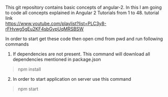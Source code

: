 This git repository contains basic concepts of angular-2. In this I am going to code all concepts explained in Angular 2 Tutorials from  1 to 48.
tutorial link  
https://www.youtube.com/playlist?list=PLC3y8-rFHvwg5gEu2KF4sbGvpUqMRSBSW

In order to start get these code then open cmd from pwd and run following commands

1. If dependencies are not present. This command will download all dependencies mentioned in package.json
> npm install 

2. In order to start application on server use this command
> npm start